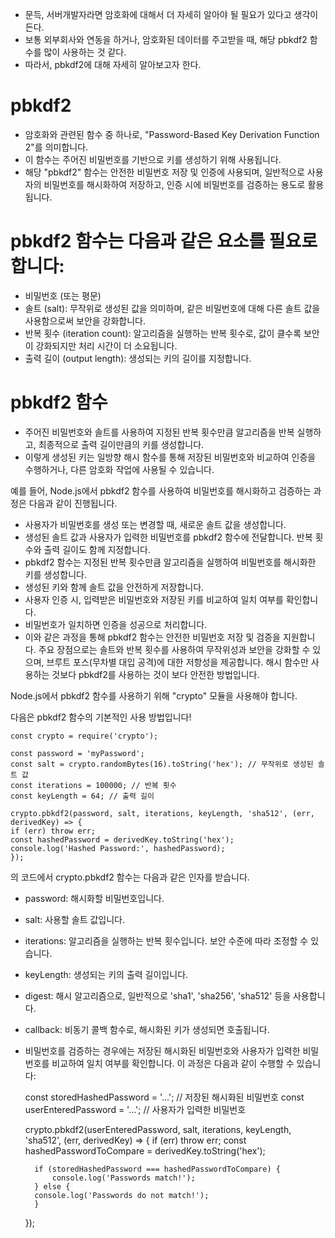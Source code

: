 
- 문득, 서버개발자라면 암호화에 대해서 더 자세히 알아야 될 필요가 있다고 생각이 든다.
- 보통 외부회사와 연동을 하거나, 암호화된 데이터를 주고받을 때, 해당 pbkdf2 함수를 많이 사용하는 것 같다.
- 따라서, pbkdf2에 대해 자세히 알아보고자 한다.

# pbkdf2
- 암호화와 관련된 함수 중 하나로, "Password-Based Key Derivation Function 2"를 의미합니다.
- 이 함수는 주어진 비밀번호를 기반으로 키를 생성하기 위해 사용됩니다.
- 해당 "pbkdf2" 함수는 안전한 비밀번호 저장 및 인증에 사용되며, 일반적으로 사용자의 비밀번호를 해시화하여 저장하고, 인증 시에 비밀번호를
검증하는 용도로 활용됩니다.

# pbkdf2 함수는 다음과 같은 요소를 필요로 합니다:
- 비밀번호 (또는 평문)
- 솔트 (salt): 무작위로 생성된 값을 의미하며, 같은 비밀번호에 대해 다른 솔트 값을 사용함으로써 보안을 강화합니다.
- 반복 횟수 (iteration count): 알고리즘을 실행하는 반복 횟수로, 값이 클수록 보안이 강화되지만 처리 시간이 더 소요됩니다.
- 출력 길이 (output length): 생성되는 키의 길이를 지정합니다.

# pbkdf2 함수
- 주어진 비밀번호와 솔트를 사용하여 지정된 반복 횟수만큼 알고리즘을 반복 실행하고, 최종적으로 출력 길이만큼의 키를 생성합니다.
- 이렇게 생성된 키는 일방향 해시 함수를 통해 저장된 비밀번호와 비교하여 인증을 수행하거나, 다른 암호화 작업에 사용될 수 있습니다.

예를 들어, Node.js에서 pbkdf2 함수를 사용하여 비밀번호를 해시화하고 검증하는 과정은 다음과 같이 진행됩니다.
- 사용자가 비밀번호를 생성 또는 변경할 때, 새로운 솔트 값을 생성합니다.
- 생성된 솔트 값과 사용자가 입력한 비밀번호를 pbkdf2 함수에 전달합니다. 반복 횟수와 출력 길이도 함께 지정합니다.
- pbkdf2 함수는 지정된 반복 횟수만큼 알고리즘을 실행하여 비밀번호를 해시화한 키를 생성합니다.
- 생성된 키와 함께 솔트 값을 안전하게 저장합니다.
- 사용자 인증 시, 입력받은 비밀번호와 저장된 키를 비교하여 일치 여부를 확인합니다.
- 비밀번호가 일치하면 인증을 성공으로 처리합니다.
- 이와 같은 과정을 통해 pbkdf2 함수는 안전한 비밀번호 저장 및 검증을 지원합니다. 주요 장점으로는 솔트와 반복 횟수를 사용하여 무작위성과 보안을 강화할 수 있으며, 브루트 포스(무차별 대입 공격)에 대한 저항성을 제공합니다. 해시 함수만 사용하는 것보다 pbkdf2를 사용하는 것이 보다 안전한 방법입니다.


Node.js에서 pbkdf2 함수를 사용하기 위해 "crypto" 모듈을 사용해야 합니다. 

다음은 pbkdf2 함수의 기본적인 사용 방법입니다!

    const crypto = require('crypto');
    
    const password = 'myPassword';
    const salt = crypto.randomBytes(16).toString('hex'); // 무작위로 생성된 솔트 값
    const iterations = 100000; // 반복 횟수
    const keyLength = 64; // 출력 길이
    
    crypto.pbkdf2(password, salt, iterations, keyLength, 'sha512', (err, derivedKey) => {
    if (err) throw err;
    const hashedPassword = derivedKey.toString('hex');
    console.log('Hashed Password:', hashedPassword);
    });

의 코드에서 crypto.pbkdf2 함수는 다음과 같은 인자를 받습니다.

- password: 해시화할 비밀번호입니다.
- salt: 사용할 솔트 값입니다.
- iterations: 알고리즘을 실행하는 반복 횟수입니다. 보안 수준에 따라 조정할 수 있습니다.
- keyLength: 생성되는 키의 출력 길이입니다.
- digest: 해시 알고리즘으로, 일반적으로 'sha1', 'sha256', 'sha512' 등을 사용합니다.
- callback: 비동기 콜백 함수로, 해시화된 키가 생성되면 호출됩니다.

- 비밀번호를 검증하는 경우에는 저장된 해시화된 비밀번호와 사용자가 입력한 비밀번호를 비교하여 일치 여부를 확인합니다. 이 과정은 다음과 같이 수행할 수 있습니다:
   

    const storedHashedPassword = '...'; // 저장된 해시화된 비밀번호
    const userEnteredPassword = '...'; // 사용자가 입력한 비밀번호
    
    crypto.pbkdf2(userEnteredPassword, salt, iterations, keyLength, 'sha512', (err, derivedKey) => {
        if (err) throw err;
        const hashedPasswordToCompare = derivedKey.toString('hex');
    
        if (storedHashedPassword === hashedPasswordToCompare) {
            console.log('Passwords match!');
        } else {
        console.log('Passwords do not match!');
        }
    });
